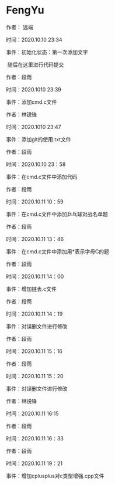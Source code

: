 # FengYu
作者： 远端

时间：2020.10.10 23:34 

事件：初始化状态：第一次添加文字

​                                   随后在这里进行代码提交 



作者：段雨

时间：2020.1010 23:39

事件：添加cmd.c文件



作者：林锐锋

时间：2020.1010 23:47

事件：添加git的使用.txt文件





作者：段雨

时间：2020.10.10 23：58

事件：在cmd.c文件中添加代码



作者：段雨

时间：2020.10.11 10：59

事件：在cmd.c文件中添加乒乓球对战名单题



作者：段雨

时间：2020.10.11 13：46

事件：在cmd.c文件中添加用*表示字母C的题



作者：段雨

时间：2020.10.11 14：00

事件：增加链表.c文件



作者：段雨

时间：2020.10.11 14：19

事件：对误删文件进行修改




作者：段雨

时间：2020.10.11 15：16





作者：段雨

时间：2020.10.11 15：20

事件：对误删文件进行修改



作者：林锐锋

时间：2020.10.11 16:15




作者：段雨

时间：2020.10.11 16：33





作者：段雨

时间：2020.10.11 19：21

事件：增加cplusplus对c类型增强.cpp文件